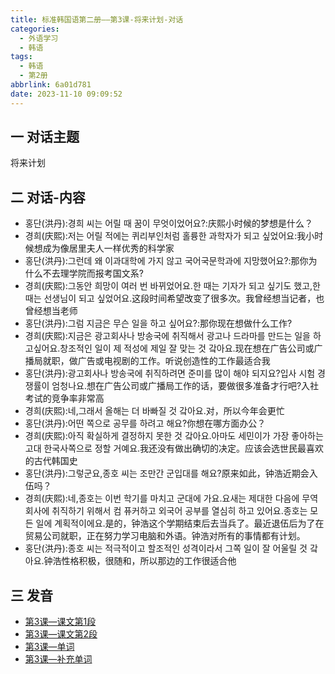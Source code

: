 ```yaml
---
title: 标准韩国语第二册——第3课-将来计划-对话
categories:
  - 外语学习
  - 韩语
tags:
  - 韩语
  - 第2册
abbrlink: 6a01d781
date: 2023-11-10 09:09:52
---
```

## 一 对话主题

将来计划

<!--more-->

## 二  对话-内容

* 홍단(洪丹):경희 씨는 어릴 때 꿈이 무엇이었어요?:庆熙小时候的梦想是什么？
* 경희(庆熙):저는 어릴 적에는 퀴리부인처럼 홀륭한 과학자가 되고 싶었어요:我小时候想成为像居里夫人一样优秀的科学家
* 홍단(洪丹):그런데 왜 이과대학에 가지 않고 국어국문학과에 지망했어요?:那你为什么不去理学院而报考国文系?
* 경희(庆熙):그동안 희망이 여러 번 바뀌었어요.한 때는 기자가 되고 싶기도 했고,한 때는 선생님이 되고 싶었어요.这段时间希望改变了很多次。我曾经想当记者，也曾经想当老师
* 홍단(洪丹):그럼 지금은 무슨 일을 하고 싶어요?:那你现在想做什么工作?
* 경희(庆熙):지금은 광고회사나 방송국에 취직해서 광고나 드라마를 만드는 일을 하고싶어요.창조적인 일이 제 적성에 제일 잘 맞는 것 갘아요.现在想在广告公司或广播局就职，做广告或电视剧的工作。听说创造性的工作最适合我
* 홍단(洪丹):광고회사나 방송국에 취직하려면 준미를 많이 해야 되지요?입사 시험 경쟁률이 엄청나요.想在广告公司或广播局工作的话，要做很多准备才行吧?入社考试的竞争率非常高
* 경희(庆熙):네,그래서 올해는 더 바빠질 것 갘아요.对，所以今年会更忙
* 홍단(洪丹):어떤 쪽으로 공무를 하려고 해요?你想在哪方面办公？
* 경희(庆熙):아직 확실하게 결정하지 못한 것 갘아요.아마도 세민이가 가장 좋아하는 고대 한국사쪽으로 정할 거예요.我还没有做出确切的决定。应该会选世民最喜欢的古代韩国史
* 홍단(洪丹):그렇군요,종호 씨는 조만간 군입대를 해요?原来如此，钟浩近期会入伍吗？
* 경희(庆熙):네,종호는 이번 학기를 마치고 군대에 가요.요새는 제대한 다음에 무역회사에 취직하기 위해서 컴 퓨커하고 외국어 공부를 열심히 하고 있어요.종호는 모든 일에 계획적이에요.是的，钟浩这个学期结束后去当兵了。最近退伍后为了在贸易公司就职，正在努力学习电脑和外语。钟浩对所有的事情都有计划。
* 홍단(洪丹):종호 씨는 적극적이고 할조적인 성격이라서 그쪽 일이 잘 어울릴 것 갘아요.钟浩性格积极，很随和，所以那边的工作很适合他


## 三 发音

* [第3课—课文第1段][1]
* [第3课—课文第2段][2]
* [第3课—单词][3]
* [第3课—补充单词][4]



[1]:https://active.clewm.net/DUPqgY?qrurl=http://qr31.cn/DUPqgY&gtype=1&key=b374e164cd4e879d29940947893a28f6b450659327
[2]:https://active.clewm.net/BSC7uU?qrurl=http://qr31.cn/BSC7uU&gtype=1&key=756aa1683b170f05899409c20d3151bb185b154421
[3]:https://active.clewm.net/Ej5Mmk?qrurl=http://qr31.cn/Ej5Mmk&gtype=1&key=5531d160de0f17edb99409537c96f07711d7eaa460
[4]:https://active.clewm.net/FbA05j?qrurl=http://qr31.cn/FbA05j&gtype=1&key=288af16b4b227f84f994098e8dc66d73fd876fe492